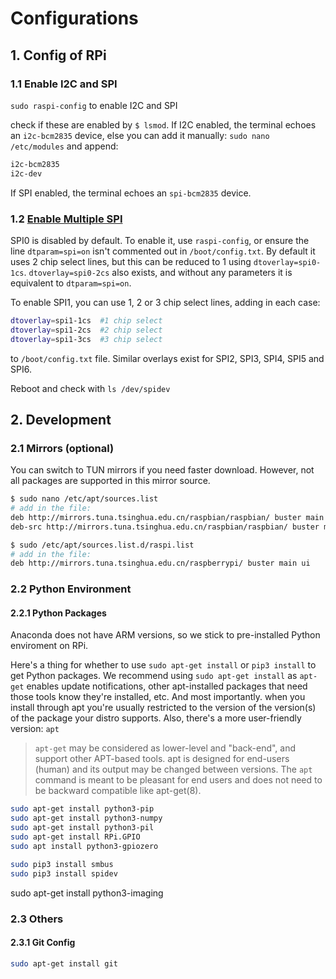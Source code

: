 # Configurations
## 1. Config of RPi
### 1.1 Enable I2C and SPI
`sudo raspi-config` to enable I2C and SPI

check if these are enabled by `$ lsmod`. If I2C enabled, the terminal echoes an `i2c-bcm2835` device, else you can add it manually: `sudo nano /etc/modules` and append:

```sh
i2c-bcm2835
i2c-dev
```

If SPI enabled, the terminal echoes an `spi-bcm2835` device.

### 1.2 [Enable Multiple SPI](https://www.raspberrypi.org/documentation/hardware/raspberrypi/spi/README.md)
SPI0 is disabled by default. To enable it, use `raspi-config`, or ensure the line `dtparam=spi=on` isn't commented out in `/boot/config.txt`. By default it uses 2 chip select lines, but this can be reduced to 1 using `dtoverlay=spi0-1cs`. `dtoverlay=spi0-2cs` also exists, and without any parameters it is equivalent to `dtparam=spi=on`.

To enable SPI1, you can use 1, 2 or 3 chip select lines, adding in each case:

```sh
dtoverlay=spi1-1cs  #1 chip select
dtoverlay=spi1-2cs  #2 chip select
dtoverlay=spi1-3cs  #3 chip select
```

to `/boot/config.txt` file. Similar overlays exist for SPI2, SPI3, SPI4, SPI5 and SPI6.

Reboot and check with `ls /dev/spidev`

## 2. Development
### 2.1 Mirrors (optional)
You can switch to TUN mirrors if you need faster download. However, not all packages are supported in this mirror source.

```sh
$ sudo nano /etc/apt/sources.list
# add in the file:
deb http://mirrors.tuna.tsinghua.edu.cn/raspbian/raspbian/ buster main non-free contrib rpi
deb-src http://mirrors.tuna.tsinghua.edu.cn/raspbian/raspbian/ buster main non-free contrib rpi

$ sudo /etc/apt/sources.list.d/raspi.list
# add in the file:
deb http://mirrors.tuna.tsinghua.edu.cn/raspberrypi/ buster main ui
```

### 2.2 Python Environment
#### 2.2.1 Python Packages
Anaconda does not have ARM versions, so we stick to pre-installed Python enviroment on RPi. 

Here's a thing for whether to use `sudo apt-get install` or `pip3 install` to get Python packages. We recommend using `sudo apt-get install` as  `apt-get` enables update notifications, other apt-installed packages that need those tools know they're installed, etc. And most importantly. when you install through apt you're usually restricted to the version of the version(s) of the package your distro supports. Also, there's a more user-friendly version: `apt`

> `apt-get` may be considered as lower-level and "back-end", and support other APT-based tools. apt is designed for end-users (human) and its output may be changed between versions.
> The `apt` command is meant to be pleasant for end users and does not need
       to be backward compatible like apt-get(8).


```sh
sudo apt-get install python3-pip
sudo apt-get install python3-numpy
sudo apt-get install python3-pil
sudo apt-get install RPi.GPIO
sudo apt install python3-gpiozero

sudo pip3 install smbus
sudo pip3 install spidev
```

sudo apt-get install python3-imaging

### 2.3 Others
#### 2.3.1 Git Config
```sh
sudo apt-get install git
```
<!--stackedit_data:
eyJoaXN0b3J5IjpbLTIxMzc2NDgyNjUsLTE4NjY5MzEyMTMsLT
E5MzQyMzMwMTMsLTUzNDQ2NzgwMCw3NTk5MDA0NDAsMTk1OTI5
NDcxNywzNzAwMTg4OSwyMTA2NDAwMTMsLTE1MjUyMDg0MTcsMT
YxNDUwNjYyOSwtMjM2MDczNTUwLC0xNjMwMDcwMjIsMTgwOTM0
MDgyOCwxOTgyMjA0MTAxLDE1OTgzNjEyNDEsMTU5NzAxNTcyNi
wxMTg3ODk5MDAyLDkxNjUxNTc1MiwtMzQ5NjM5MzMwLDg0NDcy
Mjc2NV19
-->